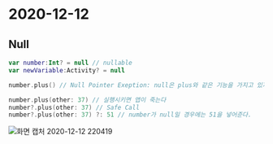 # 2020-12-12

## Null

```kotlin
var number:Int? = null // nullable
var newVariable:Activity? = null

number.plus() // Null Pointer Exeption: null은 plus와 같은 기능을 가지고 있지 않다.

number.plus(other: 37) // 실행시키면 앱이 죽는다
number?.plus(other: 37) // Safe Call
number?.plus(other: 37) ?: 51 // number가 null일 경우에는 51을 넣어준다.
```

![화면 캡처 2020-12-12 220419](https://user-images.githubusercontent.com/60080744/101984656-1ea12300-3cc6-11eb-854e-f8075b770a45.jpg)